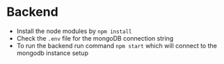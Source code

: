 # Backend

- Install the node modules by `npm install`
- Check the `.env` file for the mongoDB connection string
- To run the backend run command `npm start` which will connect to the mongodb instance setup
